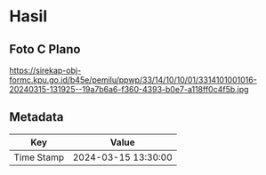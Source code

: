 # Hasil

## Foto C Plano

https://sirekap-obj-formc.kpu.go.id/b45e/pemilu/ppwp/33/14/10/10/01/3314101001016-20240315-131925--19a7b6a6-f360-4393-b0e7-a118ff0c4f5b.jpg


## Metadata

| Key        | Value               |
| ---------- | ------------------- |
| Time Stamp | 2024-03-15 13:30:00 |



